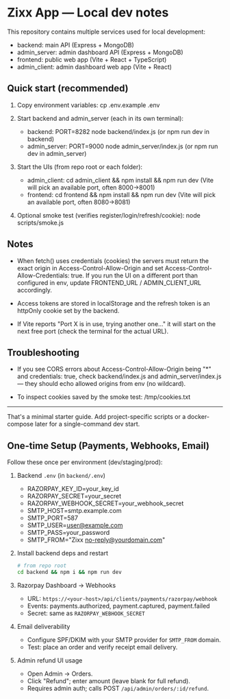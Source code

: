 # Zixx App — Local dev notes

This repository contains multiple services used for local development:

- backend: main API (Express + MongoDB)
- admin_server: admin dashboard API (Express + MongoDB)
- frontend: public web app (Vite + React + TypeScript)
- admin_client: admin dashboard web app (Vite + React)

## Quick start (recommended)

1. Copy environment variables:
   cp .env.example .env

2. Start backend and admin_server (each in its own terminal):

   - backend: PORT=8282 node backend/index.js (or npm run dev in backend)
   - admin_server: PORT=9000 node admin_server/index.js (or npm run dev in admin_server)

3. Start the UIs (from repo root or each folder):

   - admin_client: cd admin_client && npm install && npm run dev (Vite will pick an available port, often 8000→8001)
   - frontend: cd frontend && npm install && npm run dev (Vite will pick an available port, often 8080→8081)

4. Optional smoke test (verifies register/login/refresh/cookie):
   node scripts/smoke.js

## Notes

- When fetch() uses credentials (cookies) the servers must return the exact origin in Access-Control-Allow-Origin and set Access-Control-Allow-Credentials: true. If you run the UI on a different port than configured in env, update FRONTEND_URL / ADMIN_CLIENT_URL accordingly.

- Access tokens are stored in localStorage and the refresh token is an httpOnly cookie set by the backend.

- If Vite reports "Port X is in use, trying another one..." it will start on the next free port (check the terminal for the actual URL).

## Troubleshooting

- If you see CORS errors about Access-Control-Allow-Origin being "\*" and credentials: true, check backend/index.js and admin_server/index.js — they should echo allowed origins from env (no wildcard).

- To inspect cookies saved by the smoke test: /tmp/cookies.txt

---

That's a minimal starter guide. Add project-specific scripts or a docker-compose later for a single-command dev start.

## One-time Setup (Payments, Webhooks, Email)

Follow these once per environment (dev/staging/prod):

1. Backend `.env` (in `backend/.env`)

   - RAZORPAY_KEY_ID=your_key_id
   - RAZORPAY_SECRET=your_secret
   - RAZORPAY_WEBHOOK_SECRET=your_webhook_secret
   - SMTP_HOST=smtp.example.com
   - SMTP_PORT=587
   - SMTP_USER=user@example.com
   - SMTP_PASS=your_password
   - SMTP_FROM="Zixx <no-reply@yourdomain.com>"

2. Install backend deps and restart

   ```bash
   # from repo root
   cd backend && npm i && npm run dev
   ```

3. Razorpay Dashboard → Webhooks

   - URL: `https://<your-host>/api/clients/payments/razorpay/webhook`
   - Events: payments.authorized, payment.captured, payment.failed
   - Secret: same as `RAZORPAY_WEBHOOK_SECRET`

4. Email deliverability

   - Configure SPF/DKIM with your SMTP provider for `SMTP_FROM` domain.
   - Test: place an order and verify receipt email delivery.

5. Admin refund UI usage

   - Open Admin → Orders.
   - Click "Refund"; enter amount (leave blank for full refund).
   - Requires admin auth; calls POST `/api/admin/orders/:id/refund`.
